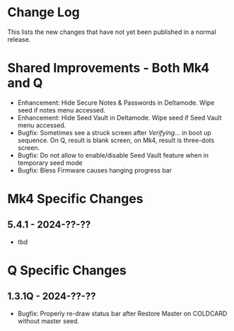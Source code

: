# Change Log

This lists the new changes that have not yet been published in a normal release.


# Shared Improvements - Both Mk4 and Q

- Enhancement: Hide Secure Notes & Passwords in Deltamode. Wipe seed if notes menu accessed. 
- Enhancement: Hide Seed Vault in Deltamode. Wipe seed if Seed Vault menu accessed. 
- Bugfix: Sometimes see a struck screen after _Verifying..._ in boot up sequence.
  On Q, result is blank screen, on Mk4, result is three-dots screen.
- Bugfix: Do not allow to enable/disable Seed Vault feature when in temporary seed mode
- Bugfix: Bless Firmware causes hanging progress bar


# Mk4 Specific Changes

## 5.4.1 - 2024-??-??

- tbd



# Q Specific Changes

## 1.3.1Q - 2024-??-??

- Bugfix: Properly re-draw status bar after Restore Master on COLDCARD without master seed.
